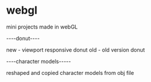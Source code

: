 # webgl
 mini projects made in webGL

 ----donut----
 
 new - viewport responsive donut 
 old - old version donut

 ----character models-----
 
 reshaped and copied character models from obj file
 
